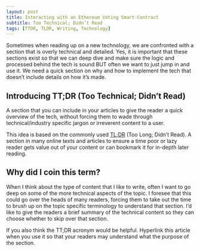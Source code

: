 ```yaml
---
layout: post
title: Interacting with an Ethereum Voting Smart-Contract 
subtitle: Too Technical; Didn’t Read
tags: [TTDR, TLDR, Writing, Technology]
---
```


Sometimes when reading up on a new technology, we are confronted with a section that is overly technical and detailed. Yes, it is important that these sections exist so that we can deep dive and make sure the logic and processed behind the tech is sound BUT often we want to just jump in and use it. We need a quick section on why and how to implement the tech that doesn’t include details on how it’s made.

## Introducing TT;DR (Too Technical; Didn’t Read)

A section that you can include in your articles to give the reader a quick overview of the tech, without forcing them to wade through technical/industry specific jargon or irreverent content to a user.

This idea is based on the commonly used [TL;DR](https://en.wikipedia.org/wiki/Wikipedia:Too_long;_didn%27t_read) (Too Long; Didn’t Read). A section in many online texts and articles to ensure a time poor or lazy reader gets value out of your content or can bookmark it for in-depth later reading.

## Why did I coin this term?

When I think about the type of content that I like to write, often I want to go deep on some of the more technical aspects of the topic. I foresee that this could go over the heads of many readers, forcing them to take out the time to brush up on the topic specific terminology to understand that section. I’d like to give the readers a brief summary of the technical content so they can choose whether to skip over that section.

If you also think the TT;DR acronym would be helpful. Hyperlink this article when you use it so that your readers may understand what the purpose of the section.